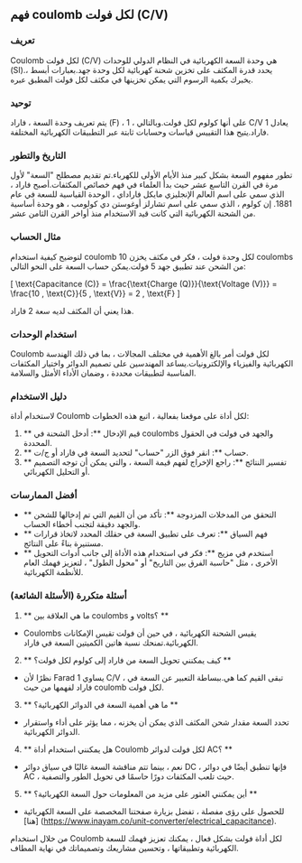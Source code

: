 ## فهم coulomb لكل فولت (C/V)

### تعريف
Coulomb لكل فولت (C/V) هي وحدة السعة الكهربائية في النظام الدولي للوحدات (SI).يحدد قدرة المكثف على تخزين شحنة كهربائية لكل وحدة جهد.بعبارات أبسط ، يخبرك بكمية الرسوم التي يمكن تخزينها في مكثف لكل فولت المطبق عبره.

### توحيد
يتم تعريف وحدة السعة ، فاراد (F) ، على أنها كولوم لكل فولت.وبالتالي ، 1 C/V يعادل 1 فاراد.يتيح هذا التقييس قياسات وحسابات ثابتة عبر التطبيقات الكهربائية المختلفة.

### التاريخ والتطور
تطور مفهوم السعة بشكل كبير منذ الأيام الأولى للكهرباء.تم تقديم مصطلح "السعة" لأول مرة في القرن التاسع عشر حيث بدأ العلماء في فهم خصائص المكثفات.أصبح فاراد ، الذي سمي على اسم العالم الإنجليزي مايكل فاراداي ، الوحدة القياسية للسعة في عام 1881. إن كولوم ، الذي سمي على اسم تشارلز أوغوستن دي كولومب ، هو وحدة أساسية من الشحنة الكهربائية التي كانت قيد الاستخدام منذ أواخر القرن الثامن عشر.

### مثال الحساب
لتوضيح كيفية استخدام coulomb لكل وحدة فولت ، فكر في مكثف يخزن 10 coulombs من الشحن عند تطبيق جهد 5 فولت.يمكن حساب السعة على النحو التالي:

\[ \text{Capacitance (C)} = \frac{\text{Charge (Q)}}{\text{Voltage (V)}} = \frac{10 \, \text{C}}{5 \, \text{V}} = 2 \, \text{F} \]

هذا يعني أن المكثف لديه سعة 2 فاراد.

### استخدام الوحدات
Coulomb لكل فولت أمر بالغ الأهمية في مختلف المجالات ، بما في ذلك الهندسة الكهربائية والفيزياء والإلكترونيات.يساعد المهندسين على تصميم الدوائر واختيار المكثفات المناسبة لتطبيقات محددة ، وضمان الأداء الأمثل والسلامة.

### دليل الاستخدام
لاستخدام أداة Coulomb لكل أداة على موقعنا بفعالية ، اتبع هذه الخطوات:

1. ** قيم الإدخال **: أدخل الشحنة في coulombs والجهد في فولت في الحقول المحددة.
2. ** حساب **: انقر فوق الزر "حساب" لتحديد السعة في فاراد أو ج/ت.
3. ** تفسير النتائج **: راجع الإخراج لفهم قيمة السعة ، والتي يمكن أن توجه التصميم أو التحليل الكهربائي.

### أفضل الممارسات
- ** التحقق من المدخلات المزدوجة **: تأكد من أن القيم التي تم إدخالها للشحن والجهد دقيقة لتجنب أخطاء الحساب.
- ** فهم السياق **: تعرف على تطبيق السعة في حقلك المحدد لاتخاذ قرارات مستنيرة بناءً على النتائج.
- ** استخدم في مزيج **: فكر في استخدام هذه الأداة إلى جانب أدوات التحويل الأخرى ، مثل "حاسبة الفرق بين التاريخ" أو "محول الطول" ، لتعزيز فهمك العام للأنظمة الكهربائية.

### أسئلة متكررة (الأسئلة الشائعة)

1. ** ما هي العلاقة بين coulombs و volts؟ **
- Coulombs يقيس الشحنة الكهربائية ، في حين أن فولت تقيس الإمكانات الكهربائية.تمنحك نسبة هاتين الكميتين السعة في فاراد.

2. ** كيف يمكنني تحويل السعة من فاراد إلى كولوم لكل فولت؟ **
- نظرًا لأن Farad يساوي 1 C/V ، تبقى القيم كما هي.ببساطة التعبير عن السعة في فاراد لفهمها من حيث coulomb لكل فولت.

3. ** ما هي أهمية السعة في الدوائر الكهربائية؟ **
- تحدد السعة مقدار شحن المكثف الذي يمكن أن يخزنه ، مما يؤثر على أداء واستقرار الدوائر الكهربائية.

4. ** هل يمكنني استخدام أداة Coulomb لكل فولت لدوائر AC؟ **
- نعم ، بينما تتم مناقشة السعة غالبًا في سياق دوائر DC ، فإنها تنطبق أيضًا في دوائر AC ، حيث تلعب المكثفات دورًا حاسمًا في تحويل الطور والتصفية.

5. ** أين يمكنني العثور على مزيد من المعلومات حول السعة الكهربائية؟ **
- للحصول على رؤى مفصلة ، تفضل بزيارة صفحتنا المخصصة على السعة الكهربائية [هنا] (https://www.inayam.co/unit-converter/electrical_capacitance).

من خلال استخدام Coulomb لكل أداة فولت بشكل فعال ، يمكنك تعزيز فهمك للسعة الكهربائية وتطبيقاتها ، وتحسين مشاريعك وتصميماتك في نهاية المطاف.